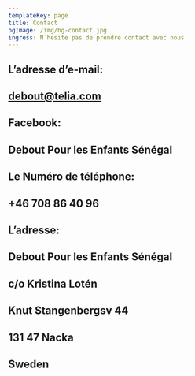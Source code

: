 ```yaml
---
templateKey: page
title: Contact
bgImage: /img/bg-contact.jpg
ingress: N´hesite pas de prendre contact avec nous.
---
```

## L’adresse d’e-mail:

##  debout@telia.com

## Facebook:

##  Debout Pour les Enfants Sénégal

## Le Numéro de téléphone:

##  +46 708 86 40 96

## L’adresse:

## Debout Pour les Enfants Sénégal

## c/o Kristina Lotén

## Knut Stangenbergsv 44

## 131 47 Nacka

## Sweden
